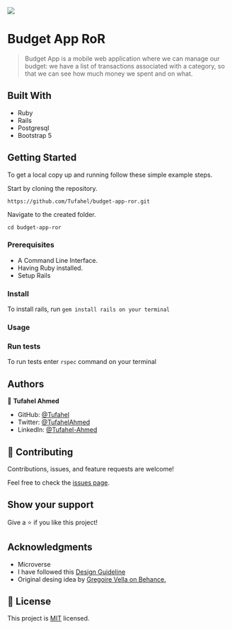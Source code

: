 ![](https://img.shields.io/badge/Microverse-blueviolet)

# Budget App RoR

> Budget App is a mobile web application where we can manage our budget: we have a list of transactions associated with a category, so that we can see how much money we spent and on what.


## Built With

- Ruby
- Rails
- Postgresql
- Bootstrap 5

## Getting Started


To get a local copy up and running follow these simple example steps.

Start by cloning the repository.

`https://github.com/Tufahel/budget-app-ror.git`

Navigate to the created folder.

`cd budget-app-ror`

### Prerequisites

- A Command Line Interface.
- Having Ruby installed.
- Setup Rails

### Install

To install rails, run `gem install rails on your terminal`

### Usage

### Run tests

To run tests enter `rspec` command on your terminal

## Authors

👤 **Tufahel Ahmed**

- GitHub: [@Tufahel](https://github.com/Tufahel)
- Twitter: [@TufahelAhmed](https://twitter.com/TufahelAhmed)
- LinkedIn: [@Tufahel-Ahmed](https://www.linkedin.com/in/tufahel-ahmed/)

## 🤝 Contributing

Contributions, issues, and feature requests are welcome!

Feel free to check the [issues page](../../issues/).

## Show your support

Give a ⭐️ if you like this project!

## Acknowledgments

- Microverse
- I have followed this [Design Guideline](https://www.behance.net/gallery/19759151/Snapscan-iOs-design-and-branding?tracking_source=)
- Original desing idea by [Gregoire Vella on Behance.](https://www.behance.net/gregoirevella)

## 📝 License

This project is [MIT](./MIT.md) licensed.
